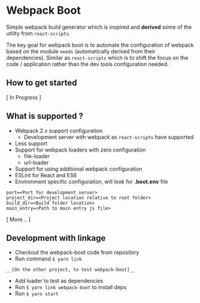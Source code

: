# Webpack Boot 

Simple webpack build generator which is inspired and __derived__ some of the utility from `react-scripts`. 

The key goal for webpack boot is to automate the configuration of webpack based on the module `needs` (automatically derived from their dependencies). Similar as `react-scripts` which is to shift the focus on the code / application rather than the dev tools configuration needed. 

## How to get started 
[ In Progress ]

## What is supported ?
* Webpack 2.x support configuration
    * Development server with webpack as `react-scripts` have supported
* Less support
* Support for webpack loaders with zero configuration
    * file-loader
    * url-loader
* Support for using additional webpack configuration 
* ESLint for React and ES6
* Environment specific configuration, will look for __.boot.env__ file
```
port=<Port for development server>
project_dir=<Project location relative to root folder>
build_dir=<Build folder location>
main_entry=<Path to main entry js file>

```
[ More .. ]

## Development with linkage
* Checkout the webpack-boot code from repository
* Run command `$ yarn link`

`__[On the other project, to test webpack-boot]__`

* Add loader to test as dependencies
* Run `$ yarn link webpack-boot` to install deps
* Run `$ yarn start`

